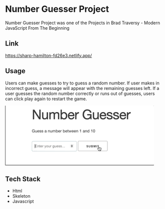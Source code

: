 # Number Guesser Project

Number Guesser Project was one of the Projects in Brad Traversy - Modern JavaScript From The Beginning

## Link

https://sharp-hamilton-fd26e3.netlify.app/

## Usage

Users can make guesses to try to guess a random number. If user makes in incorrect guess, a message will appear with the remaining guesses left. If a user guesses the random number correctly or runs out of guesses, users can click play again to restart the game.

![](project_demo.gif)

## Tech Stack

- Html
- Skeleton
- Javascript
